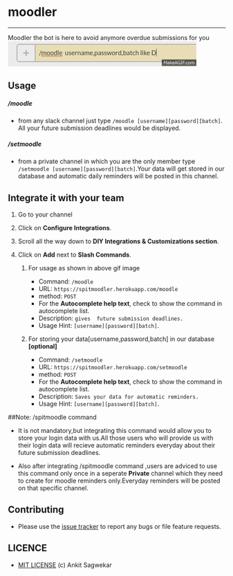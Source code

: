 # moodler
--------------
Moodler the bot is here to avoid anymore overdue submissions for you 
![img](https://raw.githubusercontent.com/ankit96/moodler/master/demo.gif)



## Usage

##### /moodle
- from any slack channel just type `/moodle [username][password][batch]`. All your future submission deadlines would be displayed.

##### /setmoodle
- from a private channel in which you are the only member type `/setmoodle [username][password][batch]`.Your data will get stored in
our  database and automatic daily reminders will be posted in this channel.


## Integrate it with your team


1. Go to your channel
2. Click on **Configure Integrations**.
3. Scroll all the way down to **DIY Integrations & Customizations section**.
4. Click on **Add** next to **Slash Commands**.


   1. For usage as shown in above gif image
   
       - Command: `/moodle`
       - URL: `https://spitmoodler.herokuapp.com/moodle`
       - method: `POST`
       - For the **Autocomplete help text**, check to show the command in autocomplete list.
       - Description: `gives  future submission deadlines.`
       - Usage Hint: `[username][password][batch]`.
       
       
   2. For storing your data[username,password,batch] in our database **[optional]**
   
       - Command: `/setmoodle`
       - URL: `https://spitmoodler.herokuapp.com/setmoodle`
       - method: `POST`
       - For the **Autocomplete help text**, check to show the command in autocomplete list.
       - Description: `Saves your data for automatic reminders.`
       - Usage Hint: `[username][password][batch]`.


##Note: /spitmoodle command

- It is not mandatory,but integrating this command would allow you to store your login data with us.All those
 users who will provide us with  their login data will recieve automatic reminders everyday about 
 their future submission deadlines.
 
- Also after integrating /spitmoodle command ,users are adviced to use this command only once in a seperate **Private** channel which they 
need to create for moodle reminders only.Everyday reminders will be posted on that specific channel.


## Contributing
- Please use the [issue tracker](https://github.com/ankit96/moodler/issues) to report any bugs or file feature requests.

## LICENCE

- [MIT LICENSE](https://github.com/ankit96/moodler/blob/master/LICENSE) (c) Ankit Sagwekar
